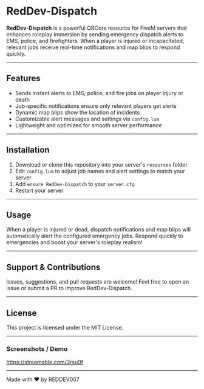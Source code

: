 # RedDev-Dispatch

**RedDev-Dispatch** is a powerful QBCore resource for FiveM servers that enhances roleplay immersion by sending emergency dispatch alerts to EMS, police, and firefighters. When a player is injured or incapacitated, relevant jobs receive real-time notifications and map blips to respond quickly.

---

## Features

- Sends instant alerts to EMS, police, and fire jobs on player injury or death  
- Job-specific notifications ensure only relevant players get alerts  
- Dynamic map blips show the location of incidents  
- Customizable alert messages and settings via `config.lua`  
- Lightweight and optimized for smooth server performance  

---

## Installation

1. Download or clone this repository into your server's `resources` folder  
2. Edit `config.lua` to adjust job names and alert settings to match your server  
3. Add `ensure RedDev-Dispatch` to your `server.cfg`  
4. Restart your server  

---

## Usage

When a player is injured or dead, dispatch notifications and map blips will automatically alert the configured emergency jobs. Respond quickly to emergencies and boost your server's roleplay realism!

---

## Support & Contributions

Issues, suggestions, and pull requests are welcome! Feel free to open an issue or submit a PR to improve RedDev-Dispatch.

---

## License

This project is licensed under the MIT License.

---

### Screenshots / Demo
https://streamable.com/3rsu0f

---

Made with ❤️ by REDDEV007


